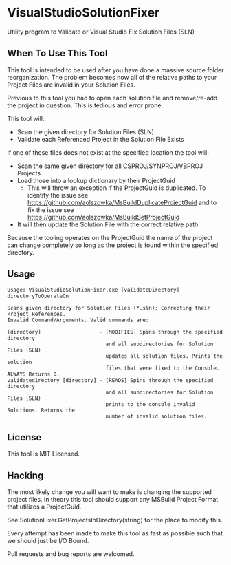 # VisualStudioSolutionFixer
Utility program to Validate or Visual Studio Fix Solution Files (SLN)

## When To Use This Tool
This tool is intended to be used after you have done a massive source folder reorganization. The problem becomes now all of the relative paths to your Project Files are invalid in your Solution Files.

Previous to this tool you had to open each solution file and remove/re-add the project in question. This is tedious and error prone.

This tool will:

* Scan the given directory for Solution Files (SLN)
* Validate each Referenced Project in the Solution File Exists

If one of these files does not exist at the specified location the tool will:

* Scan the same given directory for all CSPROJ/SYNPROJ/VBPROJ Projects
* Load those into a lookup dictionary by their ProjectGuid
    * This will throw an exception if the ProjectGuid is duplicated. To identify the issue see https://github.com/aolszowka/MsBuildDuplicateProjectGuid and to fix the issue see https://github.com/aolszowka/MsBuildSetProjectGuid
* It will then update the Solution File with the correct relative path.

Because the tooling operates on the ProjectGuid the name of the project can change completely so long as the project is found within the specified directory.

## Usage
```
Usage: VisualStudioSolutionFixer.exe [validateDirectory] directoryToOperateOn

Scans given directory for Solution Files (*.sln); Correcting their Project References.
Invalid Command/Arguments. Valid commands are:

[directory]                   - [MODIFIES] Spins through the specified directory
                                and all subdirectories for Solution Files (SLN)
                                updates all solution files. Prints the solution
                                files that were fixed to the Console. ALWAYS Returns 0.
validatedirectory [directory] - [READS] Spins through the specified directory
                                and all subdirectories for Solution Files (SLN)
                                prints to the console invalid Solutions. Returns the
                                number of invalid solution files.
```
## License
This tool is MIT Licensed.

## Hacking
The most likely change you will want to make is changing the supported project files. In theory this tool should support any MSBuild Project Format that utilizes a ProjectGuid.

See SolutionFixer.GetProjectsInDirectory(string) for the place to modify this.

Every attempt has been made to make this tool as fast as possible such that we should just be I/O Bound.

Pull requests and bug reports are welcomed.
